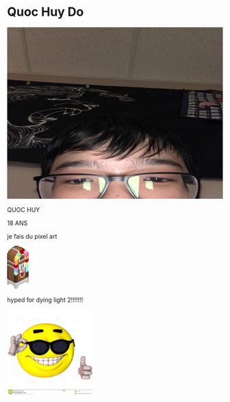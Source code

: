 # Quoc Huy Do

 <img src="media/thumbnail_Image.jpg" alt="who" width="1200" height="400"> 

QUOC HUY

18 ANS

je fais du pixel art

 <img src="media/jukebox_anim.gif" width="50" height="100" alt="who"> 

hyped for dying light 2!!!!!!!

 <img src="media/Gamer.jpg" alt="who" width="200" height="200"> 

